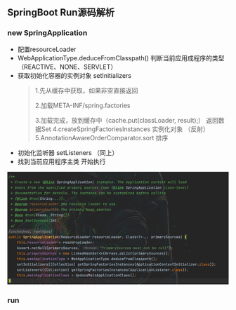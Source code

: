 ## SpringBoot Run源码解析

### new SpringApplication

- 配置resourceLoader
- WebApplicationType.deduceFromClasspath() 判断当前应用成程序的类型（REACTIVE、NONE、SERVLET）
- 获取初始化容器的实例对象 setInitializers
  > 1.先从缓存中获取，如果非空直接返回
  >
  > 2.加载META-INF/spring.factories
  >
  > 3.加载完成，放到缓存中（cache.put(classLoader, result);） 返回数据Set  4.createSpringFactoriesInstances 实例化对象 （反射）5.AnnotationAwareOrderComparator.sort 排序
- 初始化监听器 setListeners （同上）
- 找到当前应用程序主类  开始执行

![img.png](img.png)



### run
